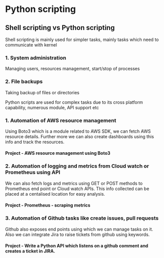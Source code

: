 
# Python scripting

## Shell scripting vs Python scripting

Shell scripting is mainly used for simpler tasks, mainly tasks which need to communicate with kernel 
### 1. System administration 
   Managing users, resources management, start/stop of processes

### 2. File backups 
   Taking backup of files or directories 

Python scripts are used for complex tasks due to its cross platform capability, numerous module, API support etc

### 1. Automation of AWS resource management
   Using Boto3 which is a module related to AWS SDK, we can fetch AWS resource details. Further more we can also create dashboards using this info and track the resources.
   #### Project - AWS resource management using Boto3

### 2. Automation of logging and metrics from Cloud watch or Prometheus using API
   We can also fetch logs and metrics using GET or POST methods to Prometheus end point or Cloud watch APIs. This info collected can be placed at a centalised location for easy analysis.
   #### Project - Prometheus - scraping metrics

### 3. Automation of Github tasks like create issues, pull requests 
   Github also exposes end points using which we can manage tasks on it. Also we can integrate Jira to raise tickets from github using keywords. 
   #### Project - Write a Python API which listens on a github comment and creates a ticket in JIRA.




